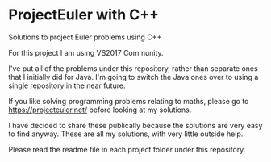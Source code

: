 # ProjectEuler with C++

Solutions to project Euler problems using C++

For this project I am using VS2017 Community.

I've put all of the problems under this repository, rather than separate ones that I initially did for Java.  I'm going to switch the Java ones over to using a single repository in the near future.

If you like solving programming problems relating to maths, please go to https://projecteuler.net/ before looking at my solutions.

I have decided to share these publically because the solutions are very easy to find anyway.  These are all my solutions, with very little outside help.

Please read the readme file in each project folder under this repository.
